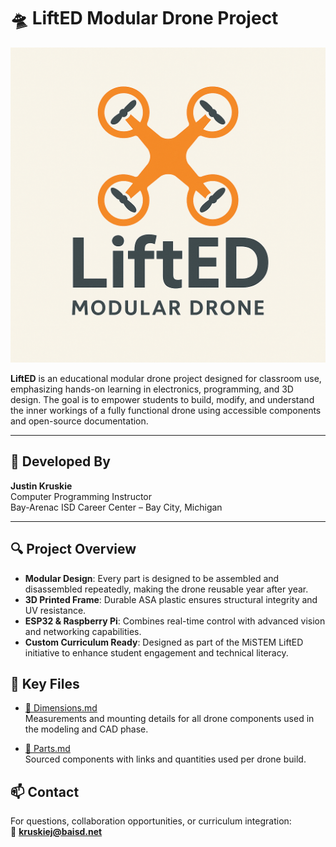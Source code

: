 # 🛸 LiftED Modular Drone Project

![LiftED Logo](./assets/logo.png)

**LiftED** is an educational modular drone project designed for classroom use, emphasizing hands-on learning in electronics, programming, and 3D design. The goal is to empower students to build, modify, and understand the inner workings of a fully functional drone using accessible components and open-source documentation.

---

## 🔧 Developed By

**Justin Kruskie**  
Computer Programming Instructor  
Bay-Arenac ISD Career Center – Bay City, Michigan

---

## 🔍 Project Overview

- **Modular Design**: Every part is designed to be assembled and disassembled repeatedly, making the drone reusable year after year.
- **3D Printed Frame**: Durable ASA plastic ensures structural integrity and UV resistance.
- **ESP32 & Raspberry Pi**: Combines real-time control with advanced vision and networking capabilities.
- **Custom Curriculum Ready**: Designed as part of the MiSTEM LiftED initiative to enhance student engagement and technical literacy.

## 📏 Key Files

- [📐 Dimensions.md](./Dimensions.md)  
  Measurements and mounting details for all drone components used in the modeling and CAD phase.

- [🧩 Parts.md](./Parts.md)  
  Sourced components with links and quantities used per drone build.

## 📫 Contact

For questions, collaboration opportunities, or curriculum integration:  
📧 **kruskiej@baisd.net**
